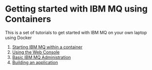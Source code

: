 # Getting started with IBM MQ using Containers

This is a set of tutorials to get started with IBM MQ on your own laptop using Docker

1. [Starting IBM MQ within a container](ReadySetConnect.md)
1. [Using the Web Console](WebConsole101.md)
1. [Basic IBM MQ Administration](Admin101.md)
1. [Building an application](DevelopSimpleJavaApp.md)
